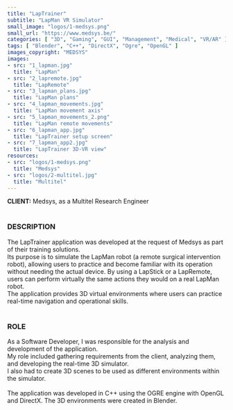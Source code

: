 ```yaml
---
title: "LapTrainer"
subtitle: "LapMan VR Simulator"
small_image: "logos/1-medsys.png"
small_url: "https://www.medsys.be/"
categories: [ "3D", "Gaming", "GUI", "Management", "Medical", "VR/AR" ]
tags: [ "Blender", "C++", "DirectX", "Ogre", "OpenGL" ]
images_copyright: "MEDSYS"
images:
- src: "1_lapman.jpg"
  title: "LapMan"
- src: "2_lapremote.jpg"
  title: "LapRemote"
- src: "3_lapman_plans.jpg"
  title: "LapMan plans"
- src: "4_lapman_movements.jpg"
  title: "LapMan movement axis"
- src: "5_lapman_movements_2.png"
  title: "LapMan remote movements"
- src: "6_lapman_app.jpg"
  title: "LapTrainer setup screen"
- src: "7_lapman_app2.jpg"
  title: "LapTrainer 3D-VR view"
resources:
- src: "logos/1-medsys.png"
  title: "Medsys"
- src: "logos/2-multitel.jpg"
  title: "Multitel"
---
```


<b>CLIENT:</b> Medsys, as a Multitel Research Engineer<br>
<br>

<h3>DESCRIPTION</h3>
The LapTrainer application was developed at the request of Medsys as part of their training solutions.<br>
Its purpose is to simulate the LapMan robot (a remote surgical intervention robot), allowing users to practice and become familiar with its operation without needing the actual device. By using a LapStick or a LapRemote, users can perform virtually the same actions they would on a real LapMan robot.<br>
The application provides 3D virtual environments where users can practice real-time navigation and operational skills.<br>
<br>

<h3>ROLE</h3>
As a Software Developer, I was responsible for the analysis and development of the application.<br>
My role included gathering requirements from the client, analyzing them, and developing the real-time 3D simulator.<br>
I also had to create 3D scenes to be used as different environments within the simulator.<br>
<br>
The application was developed in C++ using the OGRE engine with OpenGL and DirectX. The 3D environments were created in Blender.<br>
